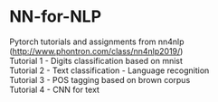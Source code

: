 # NN-for-NLP
Pytorch tutorials and assignments from nn4nlp (http://www.phontron.com/class/nn4nlp2019/)<br>
Tutorial 1 - Digits classification based on mnist<br>
Tutorial 2 - Text classification - Language recognition<br>
Tutorial 3 - POS tagging based on brown corpus<br>
Tutorial 4 - CNN for text <br>
